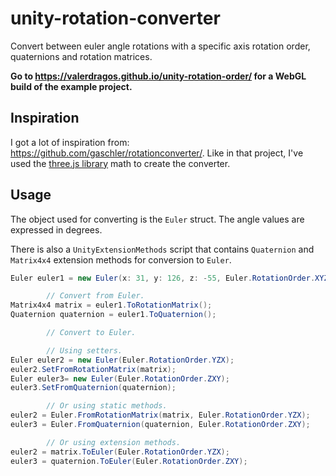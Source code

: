 # unity-rotation-converter
Convert between euler angle rotations with a specific axis rotation order, quaternions and rotation matrices.

**Go to https://valerdragos.github.io/unity-rotation-order/ for a WebGL build of the example project.**

## Inspiration
I got a lot of inspiration from: https://github.com/gaschler/rotationconverter/. Like in that project, I've used the [three.js library](https://github.com/mrdoob/three.js) math to create the converter.

## Usage
The object used for converting is the `Euler` struct. The angle values are expressed in degrees.

There is also a `UnityExtensionMethods` script that contains `Quaternion` and `Matrix4x4` extension methods for conversion to `Euler`.

```c#
Euler euler1 = new Euler(x: 31, y: 126, z: -55, Euler.RotationOrder.XYZ);

        // Convert from Euler.
Matrix4x4 matrix = euler1.ToRotationMatrix();
Quaternion quaternion = euler1.ToQuaternion();

        // Convert to Euler.

        // Using setters.
Euler euler2 = new Euler(Euler.RotationOrder.YZX);
euler2.SetFromRotationMatrix(matrix);
Euler euler3= new Euler(Euler.RotationOrder.ZXY);
euler3.SetFromQuaternion(quaternion);

        // Or using static methods.
euler2 = Euler.FromRotationMatrix(matrix, Euler.RotationOrder.YZX);
euler3 = Euler.FromQuaternion(quaternion, Euler.RotationOrder.ZXY);

        // Or using extension methods.
euler2 = matrix.ToEuler(Euler.RotationOrder.YZX);
euler3 = quaternion.ToEuler(Euler.RotationOrder.ZXY);
```
